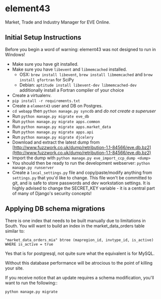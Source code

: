 element43
=========

Market, Trade and Industry Manager for EVE Online.

Initial Setup Instructions
------------------

Before you begin a word of warning: element43 was not designed to run in Windows!

* Make sure you have git installed.
* Make sure you have ``libevent`` and ``libmemcached`` installed.
  * OSX: ``brew install libevent``, ``brew install libmemcached`` and ``brew install gfortran`` for SciPy
  * Debian: ``aptitude install libevent-dev libmemcached-dev`` additionally install a Fortran compiler of your choice
* Create a virtualenv.
* ``pip install -r requirements.txt``
* Create a ``element43`` user and DB on Postgres.
* ``cd webapp`` then ``python manage.py syncdb`` and *do not create a superuser*
* Run ``python manage.py migrate eve_db``
* Run ``python manage.py migrate apps.common``
* Run ``python manage.py migrate apps.market_data``
* Run ``python manage.py migrate apps.api``
* Run ``python manage.py migrate djcelery``
* Download and extract the latest dump from [http://www.fuzzwork.co.uk/dump/retribution-1.1-84566/eve.db.bz2](http://www.fuzzwork.co.uk/dump/retribution-1.1-84566/eve.db.bz2)
* Import the dump with ``python manage.py eve_import_ccp_dump <dump>``
* You should then be ready to run the development webserver: ``python manage.py runserver``
* Create a ``local_settings.py`` file and copy/paste/modify anything
  from ``settings.py`` that you'd like to change. This file won't be committed
  to git, and is safe to store passwords and dev workstation settings.
  It is highly advised to change the SECRET_KEY variable - it is a central part of many of Django's security concepts!

Applying DB schema migrations
-----------------------------

There is one index that needs to be built manually due to limitations in South.  You will want to build an index in the market_data_orders table similar to:

``"market_data_orders_mia" btree (mapregion_id, invtype_id, is_active) WHERE is_active = true``

Yes that is for postgresql, not quite sure what the equivalent is for MySQL.

Without this database performance will be atrocious to the point of killing your site.

If you receive notice that an update requires a schema modification, you'll
want to run the following::

    python manage.py migrate
